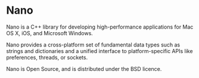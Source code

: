 Nano
====
Nano is a C++ library for developing high-performance applications for Mac OS X, iOS, and Microsoft Windows.

Nano provides a cross-platform set of fundamental data types such as strings and dictionaries and a unified interface to platform-specific APIs like preferences, threads, or sockets.

Nano is Open Source, and is distributed under the BSD licence.